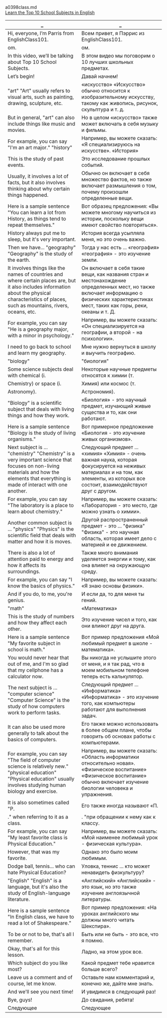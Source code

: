 a0398class.md  
[Learn the Top 10 School Subjects in English](https://www.youtube.com/watch?v=Im1477uEFK8)  




_|_
--|--
Hi, everyone, I’m Parris from EnglishClass101.|Всем привет, я Пэррис из EnglishClass101.
om.|ом.
In this video, we’ll be talking about Top 10 School Subjects.|В этом видео мы поговорим о 10 лучших школьных предметах.
Let’s begin!|Давай начнем!
"art" "Art" usually refers to visual arts, such as painting, drawing, sculpture, etc.|«искусство» «Искусство» обычно относится к изобразительному искусству, такому как живопись, рисунок, скульптура и т. д.
But in general, "art" can also include things like music and movies.|Но в целом «искусство» также может включать в себя музыку и фильмы.
For example, you can say "I'm an art major." "history"|Например, вы можете сказать: «Я специализируюсь на искусстве». «История»
This is the study of past events.|Это исследование прошлых событий.
Usually, it involves a lot of facts, but it also involves thinking about why certain things happened.|Обычно он включает в себя множество фактов, но также включает размышления о том, почему произошли определенные вещи.
Here is a sample sentence "You can learn a lot from History, as things tend to repeat themselves."|Вот образец предложения: «Вы можете многому научиться из истории, поскольку вещи имеют свойство повторяться».
History always put me to sleep, but it's very important.|История всегда усыпляла меня, но это очень важно.
Then we have... "geography" "Geography" is the study of the earth.|Тогда у нас есть ... «география» «география» - это изучение земли.
It involves things like the names of countries and where certain places are, but it also includes information about the physical characteristics of places, such as mountains, rivers, oceans, etc.|Он включает в себя такие вещи, как названия стран и местонахождение определенных мест, но также включает информацию о физических характеристиках мест, таких как горы, реки, океаны и т. Д.
For example, you can say "He is a geography major, with a minor in psychology."|Например, вы можете сказать: «Он специализируется на географии, а второй - на психологии».
I need to go back to school and learn my geography.|Мне нужно вернуться в школу и выучить географию.
"biology"|"биология"
Some science subjects deal with chemical (i.|Некоторые научные предметы относятся к химии (т.
Chemistry) or space (i.|Химия) или космос (т.
Astronomy).|Астрономия).
"Biology" is a scientific subject that deals with living things and how they work.|«Биология» - это научный предмет, изучающий живые существа и то, как они работают.
Here is a sample sentence "Biology is the study of living organisms."|Вот примерное предложение «Биология - это изучение живых организмов».
Next subject is ... "chemistry" "Chemistry" is a very important science that focuses on non-living materials and how the elements that everything is made of interact with one another.|Следующий предмет ... «химия» «Химия» - очень важная наука, которая фокусируется на неживых материалах и на том, как элементы, из которых все состоит, взаимодействуют друг с другом.
For example, you can say "The laboratory is a place to learn about chemistry."|Например, вы можете сказать: «Лаборатория - это место, где можно узнать о химии».
Another common subject is ... "physics" "Physics" is the scientific field that deals with matter and how it is moves.|Другой распространенный предмет - это ... "физика" "Физика" - это научная область, которая имеет дело с материей и ее движением.
There is also a lot of attention paid to energy and how it affects its surroundings.|Также много внимания уделяется энергии и тому, как она влияет на окружающую среду.
For example, you can say "I know the basics of physics."|Например, вы можете сказать: «Я знаю основы физики».
And if you do, to me, you're genius.|И если да, то для меня ты гений.
"math"|«Математика»
This is the study of numbers and how they affect each other.|Это изучение чисел и того, как они влияют друг на друга.
Here is a sample sentence "My favorite subject in school is math."|Вот пример предложения «Мой любимый предмет в школе - математика».
You would never hear that out of me, and I'm so glad that my cellphone has a calculator now.|Вы никогда не услышите этого от меня, и я так рад, что в моем мобильном телефоне теперь есть калькулятор.
The next subject is ... "computer science" "Computer Science" is the study of how computers work to perform tasks.|Следующий предмет ... «Информатика» «Информатика» - это изучение того, как компьютеры работают для выполнения задач.
It can also be used more generally to talk about the basics of computers.|Его также можно использовать в более общем плане, чтобы говорить об основах работы с компьютерами.
For example, you can say "The field of computer science is relatively new." "physical education" "Physical education" usually involves studying human biology and exercise.|Например, вы можете сказать: «Область информатики относительно новая». «Физическое воспитание» «Физическое воспитание» обычно включает изучение биологии человека и упражнения.
It is also sometimes called "P.|Его также иногда называют «П.
." when referring to it as a class.|. "при обращении к нему как к классу.
For example, you can say "My least favorite class is Physical Education."|Например, вы можете сказать: «Мой наименее любимый урок - физическая культура».
However, that was my favorite.|Однако это было моим любимым.
Dodge ball, tennis... who can hate Physical Education?|Уловка, теннис ... кто может ненавидеть физкультуру?
"English" "English" is a language, but it's also the study of English-language literature.|«Английский» «Английский» - это язык, но это также изучение англоязычной литературы.
Here is a sample sentence "In English class, we have to read a lot of Shakespeare."|Вот пример предложения: «На уроках английского мы должны много читать Шекспира».
To be or not to be, that's all I remember.|Быть или не быть - это все, что я помню.
Okay, that's all for this lesson.|Ладно, на этом урок все.
Which subject do you like most?|Какой предмет тебе нравится больше всего?
Leave us a comment and of course, let me know.|Оставьте нам комментарий и, конечно же, дайте мне знать.
And we'll see you next time!|И увидимся в следующий раз!
Bye, guys!|До свидания, ребята!
Следующее|Следующее
